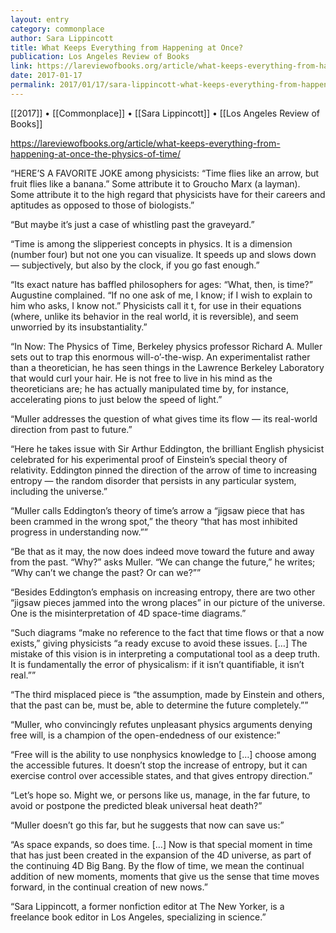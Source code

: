 ```yaml
---
layout: entry
category: commonplace
author: Sara Lippincott
title: What Keeps Everything from Happening at Once?
publication: Los Angeles Review of Books
link: https://lareviewofbooks.org/article/what-keeps-everything-from-happening-at-once-the-physics-of-time/
date: 2017-01-17
permalink: 2017/01/17/sara-lippincott-what-keeps-everything-from-happening-at-once
---
```


[[2017]] • [[Commonplace]] • [[Sara Lippincott]] • [[Los Angeles Review of Books]]  

https://lareviewofbooks.org/article/what-keeps-everything-from-happening-at-once-the-physics-of-time/

“HERE’S A FAVORITE JOKE among physicists: “Time flies like an arrow, but fruit flies like a banana.” Some attribute it to Groucho Marx (a layman). Some attribute it to the high regard that physicists have for their careers and aptitudes as opposed to those of biologists.”

“But maybe it’s just a case of whistling past the graveyard.”

“Time is among the slipperiest concepts in physics. It is a dimension (number four) but not one you can visualize. It speeds up and slows down — subjectively, but also by the clock, if you go fast enough.”

“Its exact nature has baffled philosophers for ages: “What, then, is time?” Augustine complained. “If no one ask of me, I know; if I wish to explain to him who asks, I know not.” Physicists call it t, for use in their equations (where, unlike its behavior in the real world, it is reversible), and seem unworried by its insubstantiality.”

“In Now: The Physics of Time, Berkeley physics professor Richard A. Muller sets out to trap this enormous will-o’-the-wisp. An experimentalist rather than a theoretician, he has seen things in the Lawrence Berkeley Laboratory that would curl your hair. He is not free to live in his mind as the theoreticians are; he has actually manipulated time by, for instance, accelerating pions to just below the speed of light.”

“Muller addresses the question of what gives time its flow — its real-world direction from past to future.”

“Here he takes issue with Sir Arthur Eddington, the brilliant English physicist celebrated for his experimental proof of Einstein’s special theory of relativity. Eddington pinned the direction of the arrow of time to increasing entropy — the random disorder that persists in any particular system, including the universe.”

“Muller calls Eddington’s theory of time’s arrow a “jigsaw piece that has been crammed in the wrong spot,” the theory “that has most inhibited progress in understanding now.””

“Be that as it may, the now does indeed move toward the future and away from the past. “Why?” asks Muller. “We can change the future,” he writes; “Why can’t we change the past? Or can we?””

“Besides Eddington’s emphasis on increasing entropy, there are two other “jigsaw pieces jammed into the wrong places” in our picture of the universe. One is the misinterpretation of 4D space-time diagrams.”

“Such diagrams “make no reference to the fact that time flows or that a now exists,” giving physicists “a ready excuse to avoid these issues. […] The mistake of this vision is in interpreting a computational tool as a deep truth. It is fundamentally the error of physicalism: if it isn’t quantifiable, it isn’t real.””

“The third misplaced piece is “the assumption, made by Einstein and others, that the past can be, must be, able to determine the future completely.””

“Muller, who convincingly refutes unpleasant physics arguments denying free will, is a champion of the open-endedness of our existence:”

“Free will is the ability to use nonphysics knowledge to […] choose among the accessible futures. It doesn’t stop the increase of entropy, but it can exercise control over accessible states, and that gives entropy direction.”

“Let’s hope so. Might we, or persons like us, manage, in the far future, to avoid or postpone the predicted bleak universal heat death?”

“Muller doesn’t go this far, but he suggests that now can save us:”

“As space expands, so does time. […] Now is that special moment in time that has just been created in the expansion of the 4D universe, as part of the continuing 4D Big Bang. By the flow of time, we mean the continual addition of new moments, moments that give us the sense that time moves forward, in the continual creation of new nows.”

“Sara Lippincott, a former nonfiction editor at The New Yorker, is a freelance book editor in Los Angeles, specializing in science.”

